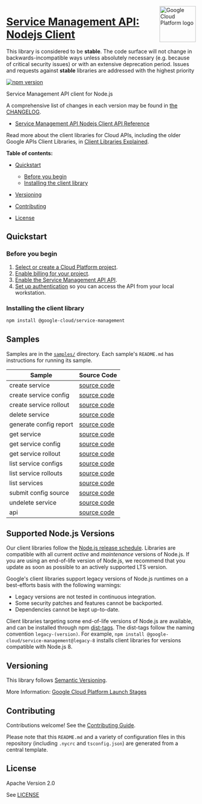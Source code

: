 [//]: # "This README.md file is auto-generated, all changes to this file will be lost."
[//]: # "The comments you see below are used to generate those parts of the template in later states."
<img src="https://avatars2.githubusercontent.com/u/2810941?v=3&s=96" alt="Google Cloud Platform logo" title="Google Cloud Platform" align="right" height="96" width="96"/>

# [Service Management API: Nodejs Client][homepage]

This library is considered to be **stable**. The code surface will not change in backwards-incompatible ways
unless absolutely necessary (e.g. because of critical security issues) or with
an extensive deprecation period. Issues and requests against **stable** libraries
are addressed with the highest priority

[![npm version](https://img.shields.io/npm/v/@google-cloud/service-management.svg)](https://www.npmjs.org/package/@google-cloud/service-management)

Service Management API client for Node.js

[//]: # "partials.introduction"

A comprehensive list of changes in each version may be found in
[the CHANGELOG][homepage_changelog].

* [Service Management API Nodejs Client API Reference](https://cloud.google.com/nodejs/docs/reference/servicemanagement/latest)


Read more about the client libraries for Cloud APIs, including the older
Google APIs Client Libraries, in [Client Libraries Explained][explained].

[explained]: https://cloud.google.com/apis/docs/client-libraries-explained

**Table of contents:**

* [Quickstart](#quickstart)
  * [Before you begin](#before-you-begin)
  * [Installing the client library](#installing-the-client-library)

* [Versioning](#versioning)
* [Contributing](#contributing)
* [License](#license)

## Quickstart
### Before you begin

1.  [Select or create a Cloud Platform project][projects].
1.  [Enable billing for your project][billing].
1.  [Enable the Service Management API API][enable_api].
1.  [Set up authentication][auth] so you can access the
    API from your local workstation.
### Installing the client library

```bash
npm install @google-cloud/service-management
```

[//]: # "partials.body"

## Samples

Samples are in the [`samples/`][homepage_samples] directory. Each sample's `README.md` has instructions for running its sample.

| Sample                      | Source Code                       |
| --------------------------- | --------------------------------- |
| create service | [source code](https://github.com/googleapis/google-cloud-node/blob/main/packages/google-api-servicemanagement/samples/generated/v1/service_manager.create_service.js) |
| create service config | [source code](https://github.com/googleapis/google-cloud-node/blob/main/packages/google-api-servicemanagement/samples/generated/v1/service_manager.create_service_config.js) |
| create service rollout | [source code](https://github.com/googleapis/google-cloud-node/blob/main/packages/google-api-servicemanagement/samples/generated/v1/service_manager.create_service_rollout.js) |
| delete service | [source code](https://github.com/googleapis/google-cloud-node/blob/main/packages/google-api-servicemanagement/samples/generated/v1/service_manager.delete_service.js) |
| generate config report | [source code](https://github.com/googleapis/google-cloud-node/blob/main/packages/google-api-servicemanagement/samples/generated/v1/service_manager.generate_config_report.js) |
| get service | [source code](https://github.com/googleapis/google-cloud-node/blob/main/packages/google-api-servicemanagement/samples/generated/v1/service_manager.get_service.js) |
| get service config | [source code](https://github.com/googleapis/google-cloud-node/blob/main/packages/google-api-servicemanagement/samples/generated/v1/service_manager.get_service_config.js) |
| get service rollout | [source code](https://github.com/googleapis/google-cloud-node/blob/main/packages/google-api-servicemanagement/samples/generated/v1/service_manager.get_service_rollout.js) |
| list service configs | [source code](https://github.com/googleapis/google-cloud-node/blob/main/packages/google-api-servicemanagement/samples/generated/v1/service_manager.list_service_configs.js) |
| list service rollouts | [source code](https://github.com/googleapis/google-cloud-node/blob/main/packages/google-api-servicemanagement/samples/generated/v1/service_manager.list_service_rollouts.js) |
| list services | [source code](https://github.com/googleapis/google-cloud-node/blob/main/packages/google-api-servicemanagement/samples/generated/v1/service_manager.list_services.js) |
| submit config source | [source code](https://github.com/googleapis/google-cloud-node/blob/main/packages/google-api-servicemanagement/samples/generated/v1/service_manager.submit_config_source.js) |
| undelete service | [source code](https://github.com/googleapis/google-cloud-node/blob/main/packages/google-api-servicemanagement/samples/generated/v1/service_manager.undelete_service.js) |
| api | [source code](https://github.com/googleapis/google-cloud-node/blob/main/packages/google-api-servicemanagement/samples/generated/v1/snippet_metadata_google.api.servicemanagement.v1.json) |


## Supported Node.js Versions

Our client libraries follow the [Node.js release schedule](https://github.com/nodejs/release#release-schedule).
Libraries are compatible with all current _active_ and _maintenance_ versions of
Node.js.
If you are using an end-of-life version of Node.js, we recommend that you update
as soon as possible to an actively supported LTS version.

Google's client libraries support legacy versions of Node.js runtimes on a
best-efforts basis with the following warnings:

* Legacy versions are not tested in continuous integration.
* Some security patches and features cannot be backported.
* Dependencies cannot be kept up-to-date.

Client libraries targeting some end-of-life versions of Node.js are available, and
can be installed through npm [dist-tags](https://docs.npmjs.com/cli/dist-tag).
The dist-tags follow the naming convention `legacy-(version)`.
For example, `npm install @google-cloud/service-management@legacy-8` installs client libraries
for versions compatible with Node.js 8.

## Versioning

This library follows [Semantic Versioning](http://semver.org/).

More Information: [Google Cloud Platform Launch Stages][launch_stages]

[launch_stages]: https://cloud.google.com/terms/launch-stages

## Contributing

Contributions welcome! See the [Contributing Guide](https://github.com/googleapis/google-cloud-node/blob/main/packages/google-api-servicemanagement/CONTRIBUTING.md).

Please note that this `README.md`
and a variety of configuration files in this repository (including `.nycrc` and `tsconfig.json`)
are generated from a central template.

## License

Apache Version 2.0

See [LICENSE](https://github.com/googleapis/google-cloud-node/blob/main/packages/google-api-servicemanagement/LICENSE)

[shell_img]: https://gstatic.com/cloudssh/images/open-btn.png
[projects]: https://console.cloud.google.com/project
[billing]: https://support.google.com/cloud/answer/6293499#enable-billing
[enable_api]: https://console.cloud.google.com/flows/enableapi?apiid=servicemanagement.googleapis.com
[auth]: https://cloud.google.com/docs/authentication/external/set-up-adc-local
[homepage_samples]: https://github.com/googleapis/google-cloud-node/blob/main/packages/google-api-servicemanagement/samples
[homepage_changelog]: https://github.com/googleapis/google-cloud-node/blob/main/packages/google-api-servicemanagement/CHANGELOG.md
[homepage]: https://github.com/googleapis/google-cloud-node/blob/main/packages/google-api-servicemanagement

